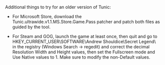 Additional things to try for an older version of Tunic:

* For Microsoft Store, download the Tunic.ultrawide.v1.1.MS.Store.Game.Pass patcher and patch both files as guided by the tool.

* For Steam and GOG, launch the game at least once, then quit and go to HKEY_CURRENT_USER\SOFTWARE\Andrew Shouldice\Secret Legend\ in the registry (Windows Search -> regedit) and correct the decimal Resolution Width and Height values, then set the Fullscreen mode and Use Native values to 1. Make sure to modify the non-Default values.
